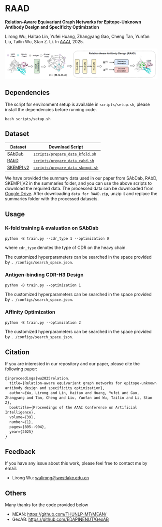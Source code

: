 # RAAD
**Relation-Aware Equivariant Graph Networks for Epitope-Unknown Antibody Design and Specificity Optimization**

Lirong Wu, Haitao Lin, Yufei Huang, Zhangyang Gao, Cheng Tan, Yunfan Liu, Tailin Wu, Stan Z. Li. In [AAAI](https://openreview.net/forum?id=g22j55xLz2), 2025.

<p align="center">
  <img src='./assets/framework.PNG' width="800">
</p>



## Dependencies

The script for environment setup is available in `scripts/setup.sh`, please install the dependencies before running code.

```
bash scripts/setup.sh
```



## Dataset

| Dataset                                                      | Download Script                                              |
| ------------------------------------------------------------ | ------------------------------------------------------------ |
| [SAbDab](https://opig.stats.ox.ac.uk/webapps/sabdab-sabpred/sabdab/) | [`scripts/prepare_data_kfold.sh`](./scripts/prepare_data_kfold.sh) |
| [RAbD](https://pmc.ncbi.nlm.nih.gov/articles/PMC5942852/)    | [`scripts/prepare_data_rabd.sh`](./scripts/prepare_data_rabd.sh) |
| [SKEMPI v2](https://life.bsc.es/pid/skempi2)                 | [`scripts/prepare_data_skempi.sh`](./scripts/prepare_data_skempi.sh) |

We have provided the summary data used in our paper from SAbDab, RAbD, SKEMPI_V2 in the summaries folder, and you can use the above scripts to download the required data. The processed data can be downloaded from [Google Drive](https://drive.google.com/file/d/1jYNOv_5N0-4RLRBbGTDzyrKsOo7vBNhH/view?usp=drive_link). After downloading `data for RAAD.zip`, unzip it and replace the summaries folder with the processed datasets.



## Usage

### K-fold training & evaluation on SAbDab

```
python -B train.py --cdr_type 1 --optimization 0
```

where `cdr_type` denotes the type of CDR on the heavy chain. 

The customized hyperparameters can be searched in the space provided by `. /configs/search_space.json`.



### Antigen-binding CDR-H3 Design

```
python -B train.py --optimization 1
```

The customized hyperparameters can be searched in the space provided by `. /configs/search_space.json`.



### Affinity Optimization

```
python -B train.py --optimization 2
```

The customized hyperparameters can be searched in the space provided by `. /configs/search_space.json`.



## Citation

If you are interested in our repository and our paper, please cite the following paper:

```
@inproceedings{wu2025relation,
  title={Relation-aware equivariant graph networks for epitope-unknown antibody design and specificity optimization},
  author={Wu, Lirong and Lin, Haitao and Huang, Yufei and Gao, Zhangyang and Tan, Cheng and Liu, Yunfan and Wu, Tailin and Li, Stan Z},
  booktitle={Proceedings of the AAAI Conference on Artificial Intelligence},
  volume={39},
  number={1},
  pages={895--904},
  year={2025}
}
```



## Feedback

If you have any issue about this work, please feel free to contact me by email: 
* Lirong Wu: wulirong@westlake.edu.cn



## Others

Many thanks for the code provided below

* MEAN: https://github.com/THUNLP-MT/MEAN/
* GeoAB: https://github.com/EDAPINENUT/GeoAB
